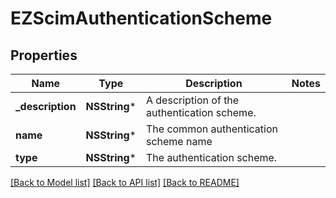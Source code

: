 # EZScimAuthenticationScheme

## Properties
Name | Type | Description | Notes
------------ | ------------- | ------------- | -------------
**_description** | **NSString*** | A description of the authentication scheme. | 
**name** | **NSString*** | The common authentication scheme name | 
**type** | **NSString*** | The authentication scheme. | 

[[Back to Model list]](../README.md#documentation-for-models) [[Back to API list]](../README.md#documentation-for-api-endpoints) [[Back to README]](../README.md)


